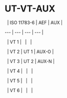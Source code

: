 # UT-VT-AUX

  | ISO 11783-6 | AEF | AUX |

--- | --- | --- | --- |

  | VT 1 |   |   |

  | VT 2 | UT 1 | AUX-O |

  | VT 3 | UT 2 | AUX-N |

  | VT 4 |   |   |

  | VT 5 |   |   |

  | VT 6 |   |   |
